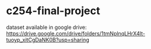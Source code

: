 # c254-final-project
 dataset available in google drive: https://drive.google.com/drive/folders/1tmNplnqLHrX4lt-tuoyp_xitCgDaNK0B?usp=sharing
